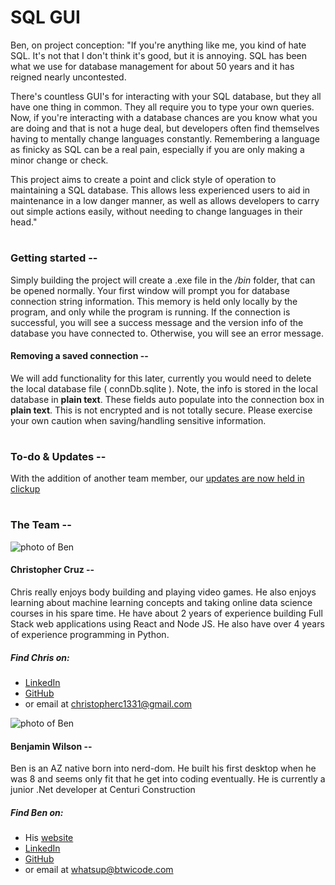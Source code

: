 # SQL GUI

Ben, on project conception:
"If you're anything like me, you kind of hate SQL. It's not that I don't think it's good, but it is annoying. SQL has been what we use for database management for about 50 years and it has reigned nearly uncontested.

There's countless GUI's for interacting with your SQL database, but they all have one thing in common. They all require you to type your own queries. Now, if you're interacting with a database chances are you know what you are doing and that is not a huge deal, but developers often find themselves having to mentally change languages constantly. Remembering a language as finicky as SQL can be a real pain, especially if you are only making a minor change or check.

This project aims to create a point and click style of operation to maintaining a SQL database. This allows less experienced users to aid in maintenance in a low danger manner, as well as allows developers to carry out simple actions easily, without needing to change languages in their head."

#

### Getting started --

Simply building the project will create a .exe file in the _/bin_ folder, that can be opened normally. Your first window will prompt you for database connection string information. This memory is held only locally by the program, and only while the program is running. If the connection is successful, you will see a success message and the version info of the database you have connected to. Otherwise, you will see an error message.

#### Removing a saved connection --

We will add functionality for this later, currently you would need to delete the local database file ( connDb.sqlite ). Note, the info is stored in the local database in **plain text**. These fields auto populate into the connection box in **plain text**. This is not encrypted and is not totally secure. Please exercise your own caution when saving/handling sensitive information.

#

### To-do & Updates --

With the addition of another team member, our [updates are now held in clickup](https://app.clickup.com/8485502/v/l/li/44207667)

#

### The Team --

![photo of Ben](https://i.imgur.com/uwz4ChK.png)

#### Christopher Cruz --

Chris really enjoys body building and playing video games. He also enjoys learning about machine learning concepts and taking online data science courses in his spare time. He have about 2 years of experience building Full Stack web applications using React and Node JS. He also have over 4 years of experience programming in Python.

##### Find Chris on:

- [LinkedIn](https://www.linkedin.com/in/christopherc1331/)
- [GitHub](https://github.com/christopherc1331)
- or email at [christopherc1331@gmail.com](mailto:christopherc1331@gmail.com)

![photo of Ben](https://i.imgur.com/uwz4ChK.png)

#### Benjamin Wilson --

Ben is an AZ native born into nerd-dom. He built his first desktop when he was 8 and seems only fit that he get into coding eventually. He is currently a junior .Net developer at Centuri Construction

##### Find Ben on:

- His [website](https://btwicode.com/)
- [LinkedIn](https://www.linkedin.com/in/benjamin-t-wilson/)
- [GitHub](https://github.com/benjamin-t-wilson)
- or email at [whatsup@btwicode.com](mailto:whatsup@btwicode.com)
